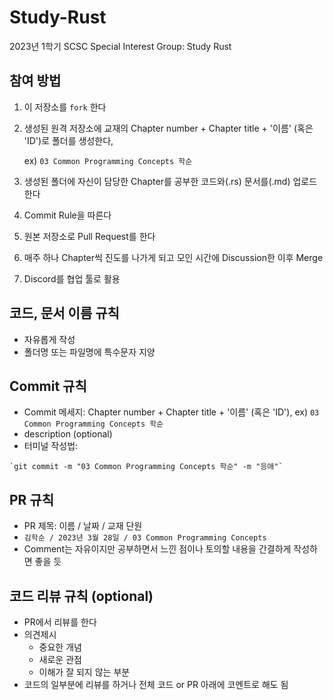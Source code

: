 # Study-Rust
2023년 1학기 SCSC Special Interest Group: Study Rust

## 참여 방법
1. 이 저장소를 `fork` 한다

2. 생성된 원격 저장소에 교재의 Chapter number +  Chapter title + '이름' (혹은 'ID')로 폴더를 생성한다,

   ex) `03 Common Programming Concepts 학순`

3. 생성된 폴더에 자신이 담당한 Chapter를 공부한 코드와(.rs) 문서를(.md) 업로드한다

4. Commit Rule을 따른다

5. 원본 저장소로 Pull Request를 한다

6. 매주 하나 Chapter씩 진도를 나가게 되고 모인 시간에 Discussion한 이후 Merge 

7. Discord를 협업 툴로 활용

## 코드, 문서 이름 규칙
- 자유롭게 작성
- 폴더명 또는 파일명에 특수문자 지양

## Commit 규칙
- Commit 메세지: Chapter number + Chapter title + '이름' (혹은 'ID'), ex) `03 Common Programming Concepts 학순`
- description (optional)
- 터미널 작성법: 
```
`git commit -m "03 Common Programming Concepts 학순" -m "응애"`
```

## PR 규칙
- PR 제목: 이름 / 날짜 / 교재 단원
-  ```김학순 / 2023년 3월 28일 / 03 Common Programming Concepts```
-  Comment는 자유이지만 공부하면서 느낀 점이나 토의할 내용을 간결하게 작성하면 좋을 듯

## 코드 리뷰 규칙 (optional)
- PR에서 리뷰를 한다
- 의견제시
  -   중요한 개념
  -   새로운 관점
  -   이해가 잘 되지 않는 부분
- 코드의 일부분에 리뷰를 하거나 전체 코드 or PR 아래에 코멘트로 해도 됨
